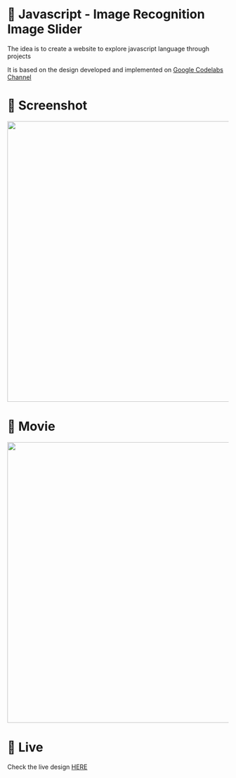 # 🎨 Javascript - Image Recognition Image Slider

The idea is to create a website to explore javascript language through projects 

It is based on the design developed and implemented  on [Google Codelabs Channel](https://codelabs.developers.google.com/codelabs/tensorflowjs-teachablemachine-codelab/index.html#0)


# 📸 Screenshot
<img src="https://storage.googleapis.com/rfribeiro-javascript/ml-image-recognition/presentation.png" width="640">


# 🎥 Movie
<img src="https://storage.googleapis.com/rfribeiro-javascript/ml-image-recognition/presentation.gif" width="640">

# 🚀 Live

Check the live design [HERE](https://storage.googleapis.com/rfribeiro-javascript/ml-image-recognition/index.html)